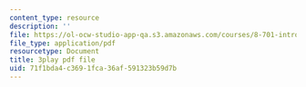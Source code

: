 ```yaml
---
content_type: resource
description: ''
file: https://ol-ocw-studio-app-qa.s3.amazonaws.com/courses/8-701-introduction-to-nuclear-and-particle-physics-fall-2020/71f1bda4c3691fca36af591323b59d7b_s-QcRrGppsk.pdf
file_type: application/pdf
resourcetype: Document
title: 3play pdf file
uid: 71f1bda4-c369-1fca-36af-591323b59d7b
---
```

